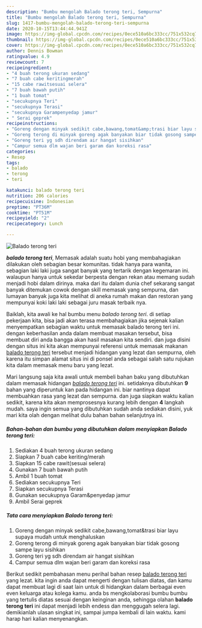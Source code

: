 ```yaml
---
description: "Bumbu mengolah Balado terong teri, Sempurna"
title: "Bumbu mengolah Balado terong teri, Sempurna"
slug: 1417-bumbu-mengolah-balado-terong-teri-sempurna
date: 2020-10-15T13:44:44.941Z
image: https://img-global.cpcdn.com/recipes/0ece510a6bc333cc/751x532cq70/balado-terong-teri-foto-resep-utama.jpg
thumbnail: https://img-global.cpcdn.com/recipes/0ece510a6bc333cc/751x532cq70/balado-terong-teri-foto-resep-utama.jpg
cover: https://img-global.cpcdn.com/recipes/0ece510a6bc333cc/751x532cq70/balado-terong-teri-foto-resep-utama.jpg
author: Dennis Bowman
ratingvalue: 4.9
reviewcount: 7
recipeingredient:
- "4 buah terong ukuran sedang"
- "7 buah cabe keritingmerah"
- "15 cabe rawitsesuai selera"
- "7 buah bawah putih"
- "1 buah tomat"
- "secukupnya Teri"
- "secukupnya Terasi"
- "secukupnya Garampenyedap jamur"
- " Serai geprek"
recipeinstructions:
- "Goreng dengan minyak sedikit cabe,bawang,tomat&amp;trasi biar layu supaya mudah untuk menghaluskan"
- "Goreng terong di minyak goreng agak banyakan biar tidak gosong sampe layu sisihkan"
- "Goreng teri yg sdh direndam air hangat sisihkan"
- "Campur semua dlm wajan beri garam dan koreksi rasa"
categories:
- Resep
tags:
- balado
- terong
- teri

katakunci: balado terong teri 
nutrition: 206 calories
recipecuisine: Indonesian
preptime: "PT36M"
cooktime: "PT51M"
recipeyield: "2"
recipecategory: Lunch

---
```



![Balado terong teri](https://img-global.cpcdn.com/recipes/0ece510a6bc333cc/751x532cq70/balado-terong-teri-foto-resep-utama.jpg)

<b><i>balado terong teri</i></b>, Memasak adalah suatu hobi yang membahagiakan dilakukan oleh sebagian besar komunitas. tidak hanya para wanita, sebagian laki laki juga sangat banyak yang tertarik dengan kegemaran ini. walaupun hanya untuk sekedar berpesta dengan rekan atau memang sudah menjadi hobi dalam dirinya. maka dari itu dalam dunia chef sekarang sangat banyak ditemukan cowok dengan skill memasak yang sempurna, dan lumayan banyak juga kita melihat di aneka rumah makan dan restoran yang mempunyai koki laki laki sebagai juru masak terbaik nya.

Baiklah, kita awali ke hal bumbu menu <i>balado terong teri</i>. di setiap pekerjaan kita, bisa jadi akan terasa membahagiakan jika sejenak kalian menyempatkan sebagian waktu untuk memasak balado terong teri ini. dengan keberhasilan anda dalam membuat masakan tersebut, bisa membuat diri anda bangga akan hasil masakan kita sendiri. dan juga disini dengan situs ini kita akan mempunyai referensi untuk memasak makanan <u>balado terong teri</u> tersebut menjadi hidangan yang lezat dan sempurna, oleh karena itu simpan alamat situs ini di ponsel anda sebagai salah satu rujukan kita dalam memasak menu baru yang lezat.




Mari langsung saja kita awali untuk membeli bahan baku yang dibutuhkan dalam memasak hidangan <u><i>balado terong teri</i></u> ini. setidaknya dibutuhkan <b>9</b> bahan yang diperuntuk kan pada hidangan ini. biar nantinya dapat membuahkan rasa yang lezat dan sempurna. dan juga siapkan waktu kalian sedikit, karena kita akan memprosesnya kurang lebih dengan <b>4</b> langkah mudah. saya ingin semua yang dibutuhkan sudah anda sediakan disini, yuk mari kita olah dengan melihat dulu bahan bahan selanjutnya ini.

<!--inarticleads1-->

##### Bahan-bahan dan bumbu yang dibutuhkan dalam menyiapkan Balado terong teri:

1. Sediakan 4 buah terong ukuran sedang
1. Siapkan 7 buah cabe keriting/merah
1. Siapkan 15 cabe rawit(sesuai selera)
1. Gunakan 7 buah bawah putih
1. Ambil 1 buah tomat
1. Sediakan secukupnya Teri
1. Siapkan secukupnya Terasi
1. Gunakan secukupnya Garam&amp;penyedap jamur
1. Ambil  Serai geprek




<!--inarticleads2-->

##### Tata cara menyiapkan Balado terong teri:

1. Goreng dengan minyak sedikit cabe,bawang,tomat&amp;trasi biar layu supaya mudah untuk menghaluskan
1. Goreng terong di minyak goreng agak banyakan biar tidak gosong sampe layu sisihkan
1. Goreng teri yg sdh direndam air hangat sisihkan
1. Campur semua dlm wajan beri garam dan koreksi rasa




Berikut sedikit pembahasan menu perihal bahan resep <u>balado terong teri</u> yang lezat. kita ingin anda dapat mengerti dengan tulisan diatas, dan kamu dapat membuat lagi di saat lain untuk di hidangkan dalam berbagai even even keluarga atau kolega kamu. anda bs mengkolaborasi bumbu bumbu yang tertulis diatas sesuai dengan keinginan anda, sehingga olahan <b>balado terong teri</b> ini dapat menjadi lebih endess dan menggugah selera lagi. demikianlah ulasan singkat ini, sampai jumpa kembali di lain waktu. kami harap hari kalian menyenangkan.

